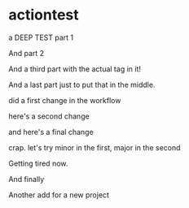 # actiontest

a DEEP TEST part 1

And part 2

And a third part with the actual tag in it!

And a last part just to put that in the middle.

did a first change in the workflow

here's a second change

and here's a final change

crap.  let's try minor in the first, major in the second

Getting tired now.

And finally

Another add for a new project
